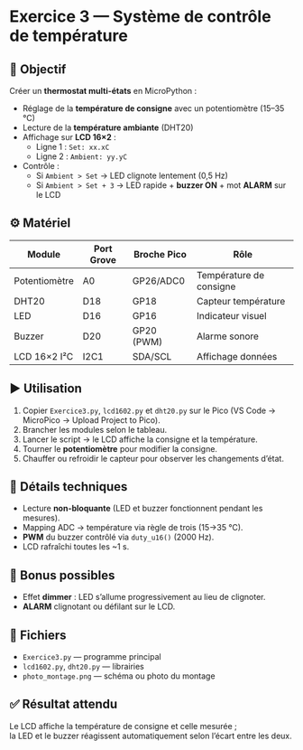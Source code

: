 # Exercice 3 — Système de contrôle de température

## 🎯 Objectif
Créer un **thermostat multi-états** en MicroPython :
- Réglage de la **température de consigne** avec un potentiomètre (15–35 °C)
- Lecture de la **température ambiante** (DHT20)
- Affichage sur **LCD 16×2** :
  - Ligne 1 : `Set: xx.xC`
  - Ligne 2 : `Ambient: yy.yC`
- Contrôle :
  - Si `Ambient > Set` → LED clignote lentement (0,5 Hz)
  - Si `Ambient > Set + 3` → LED rapide + **buzzer ON** + mot **ALARM** sur le LCD

## ⚙️ Matériel
| Module | Port Grove | Broche Pico | Rôle |
|---|---|---|---|
| Potentiomètre | A0 | GP26/ADC0 | Température de consigne |
| DHT20 | D18 | GP18 | Capteur température |
| LED | D16 | GP16 | Indicateur visuel |
| Buzzer | D20 | GP20 (PWM) | Alarme sonore |
| LCD 16×2 I²C | I2C1 | SDA/SCL | Affichage données |

## ▶️ Utilisation
1. Copier `Exercice3.py`, `lcd1602.py` et `dht20.py` sur le Pico (VS Code → MicroPico → Upload Project to Pico).  
2. Brancher les modules selon le tableau.  
3. Lancer le script → le LCD affiche la consigne et la température.  
4. Tourner le **potentiomètre** pour modifier la consigne.  
5. Chauffer ou refroidir le capteur pour observer les changements d’état.

## 🧠 Détails techniques
- Lecture **non-bloquante** (LED et buzzer fonctionnent pendant les mesures).  
- Mapping ADC → température via règle de trois (15→35 °C).  
- **PWM** du buzzer contrôlé via `duty_u16()` (2000 Hz).  
- LCD rafraîchi toutes les ~1 s.  

## 🧪 Bonus possibles
- Effet **dimmer** : LED s’allume progressivement au lieu de clignoter.  
- **ALARM** clignotant ou défilant sur le LCD.  

## 📁 Fichiers
- `Exercice3.py` — programme principal  
- `lcd1602.py`, `dht20.py` — librairies  
- `photo_montage.png` — schéma ou photo du montage  

## ✅ Résultat attendu
Le LCD affiche la température de consigne et celle mesurée ;  
la LED et le buzzer réagissent automatiquement selon l’écart entre les deux.
